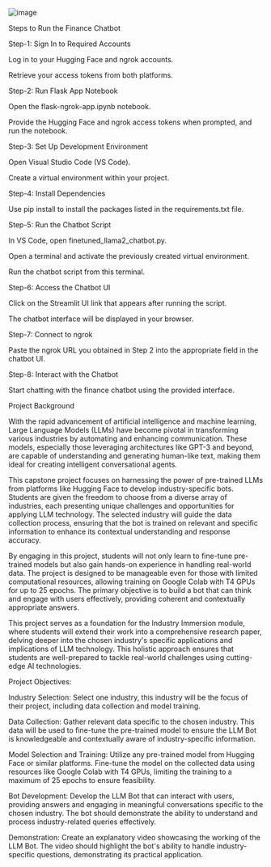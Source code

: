 
![image](https://github.com/user-attachments/assets/65df05e1-8cb0-4376-965b-25730f69a243)




Steps to Run the Finance Chatbot

Step-1: Sign In to Required Accounts

Log in to your Hugging Face and ngrok accounts.

Retrieve your access tokens from both platforms.

Step-2: Run Flask App Notebook

Open the flask-ngrok-app.ipynb notebook.

Provide the Hugging Face and ngrok access tokens when prompted, and run the notebook.

Step-3: Set Up Development Environment

Open Visual Studio Code (VS Code).

Create a virtual environment within your project.

Step-4: Install Dependencies

Use pip install to install the packages listed in the requirements.txt file.

Step-5: Run the Chatbot Script

In VS Code, open finetuned_llama2_chatbot.py.

Open a terminal and activate the previously created virtual environment.

Run the chatbot script from this terminal.

Step-6: Access the Chatbot UI

Click on the Streamlit UI link that appears after running the script.

The chatbot interface will be displayed in your browser.

Step-7: Connect to ngrok

Paste the ngrok URL you obtained in Step 2 into the appropriate field in the chatbot UI.

Step-8: Interact with the Chatbot

Start chatting with the finance chatbot using the provided interface.


Project Background

With the rapid advancement of artificial intelligence and machine learning, Large Language Models (LLMs) have become pivotal in transforming various industries by automating and enhancing communication. These models, especially those leveraging architectures like GPT-3 and beyond, are capable of understanding and generating human-like text, making them ideal for creating intelligent conversational agents.

This capstone project focuses on harnessing the power of pre-trained LLMs from platforms like Hugging Face to develop industry-specific bots. Students are given the freedom to choose from a diverse array of industries, each presenting unique challenges and opportunities for applying LLM technology. The selected industry will guide the data collection process, ensuring that the bot is trained on relevant and specific information to enhance its contextual understanding and response accuracy.

By engaging in this project, students will not only learn to fine-tune pre-trained models but also gain hands-on experience in handling real-world data. The project is designed to be manageable even for those with limited computational resources, allowing training on Google Colab with T4 GPUs for up to 25 epochs. The primary objective is to build a bot that can think and engage with users effectively, providing coherent and contextually appropriate answers.

This project serves as a foundation for the Industry Immersion module, where students will extend their work into a comprehensive research paper, delving deeper into the chosen industry's specific applications and implications of LLM technology. This holistic approach ensures that students are well-prepared to tackle real-world challenges using cutting-edge AI technologies.

Project Objectives:

Industry Selection: Select one industry, this industry will be the focus of their project, including data collection and model training.

Data Collection: Gather relevant data specific to the chosen industry. This data will be used to fine-tune the pre-trained model to ensure the LLM Bot is knowledgeable and contextually aware of industry-specific information.

Model Selection and Training: Utilize any pre-trained model from Hugging Face or similar platforms. Fine-tune the model on the collected data using resources like Google Colab with T4 GPUs, limiting the training to a maximum of 25 epochs to ensure feasibility.

Bot Development: Develop the LLM Bot that can interact with users, providing answers and engaging in meaningful conversations specific to the chosen industry. The bot should demonstrate the ability to understand and process industry-related queries effectively.

Demonstration: Create an explanatory video showcasing the working of the LLM Bot. The video should highlight the bot's ability to handle industry-specific questions, demonstrating its practical application.
